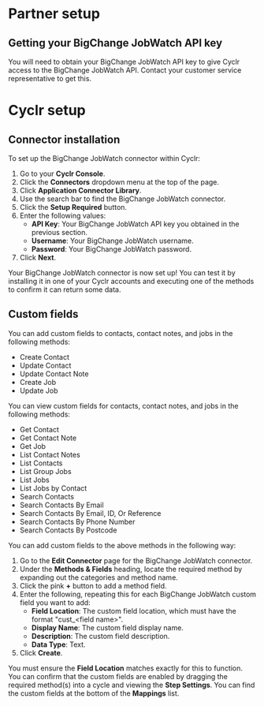 
# Partner setup

## Getting your BigChange JobWatch API key

You will need to obtain your BigChange JobWatch API key to give Cyclr access to the BigChange JobWatch API. Contact your customer service representative to get this.

# Cyclr setup

## Connector installation

To set up the BigChange JobWatch connector within Cyclr:

1. Go to your **Cyclr Console**.
2. Click the **Connectors** dropdown menu at the top of the page.
3. Click **Application Connector Library**.
4. Use the search bar to find the BigChange JobWatch connector.
5. Click the **Setup Required** button.
6. Enter the following values:
    - **API Key**: Your BigChange JobWatch API key you obtained in the previous section.
    - **Username**: Your BigChange JobWatch username.
    - **Password**: Your BigChange JobWatch password.
7. Click **Next**.

Your BigChange JobWatch connector is now set up! You can test it by installing it in one of your Cyclr accounts and executing one of the methods to confirm it can return some data.

## Custom fields

You can add custom fields to contacts, contact notes, and jobs in the following methods:

-   Create Contact
-   Update Contact
-   Update Contact Note
-   Create Job
-   Update Job

You can view custom fields for contacts, contact notes, and jobs in the following methods:

-   Get Contact
-   Get Contact Note
-   Get Job
-   List Contact Notes
-   List Contacts
-   List Group Jobs
-   List Jobs
-   List Jobs by Contact
-   Search Contacts
-   Search Contacts By Email
-   Search Contacts By Email, ID, Or Reference
-   Search Contacts By Phone Number
-   Search Contacts By Postcode

You can add custom fields to the above methods in the following way:

1. Go to the **Edit Connector** page for the BigChange JobWatch connector.
2. Under the **Methods & Fields** heading, locate the required method by expanding out the categories and method name.
3. Click the pink **+** button to add a method field.
4. Enter the following, repeating this for each BigChange JobWatch custom field you want to add:
    - **Field Location**: The custom field location, which must have the format "cust\_&lt;field name&gt;".
    - **Display Name**: The custom field display name.
    - **Description**: The custom field description.
    - **Data Type**: Text.
5. Click **Create**.

You must ensure the **Field Location** matches exactly for this to function. You can confirm that the custom fields are enabled by dragging the required method(s) into a cycle and viewing the **Step Settings**. You can find the custom fields at the bottom of the **Mappings** list.
